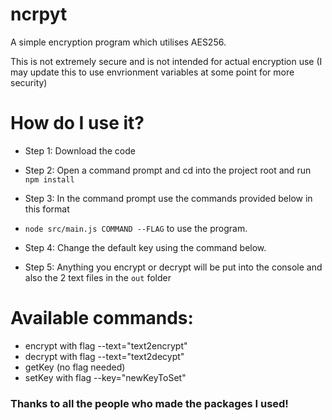 # ncrpyt
A simple encryption program which utilises AES256.

This is not extremely secure and is not intended for actual encryption use (I may update this to use envrionment variables at some point for more security)

# How do I use it?

- Step 1: Download the code

- Step 2: Open a command prompt and cd into the project root and run `npm install`

- Step 3: In the command prompt use the commands provided below in this format 
- ```node src/main.js COMMAND --FLAG``` to use the program.

- Step 4: Change the default key using the command below.

- Step 5: Anything you encrypt or decrypt will be put into the console and also the 2 text files in the `out` folder

# Available commands:
- encrypt with flag --text="text2encrypt"
- decrypt with flag --text="text2decypt"
- getKey (no flag needed)
- setKey with flag --key="newKeyToSet"

### Thanks to all the people who made the packages I used!
